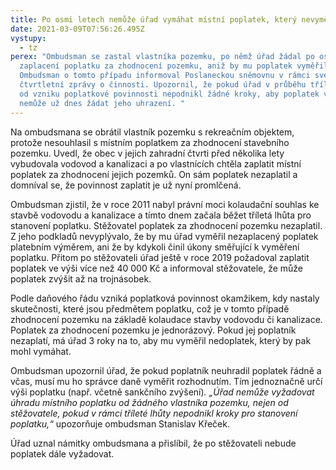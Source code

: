 ```yaml
---
title: Po osmi letech nemůže úřad vymáhat místní poplatek, který nevyměřil
date: 2021-03-09T07:56:26.495Z
vystupy:
  - tz
perex: "Ombudsman se zastal vlastníka pozemku, po němž úřad žádal po osmi letech
  zaplacení poplatku za zhodnocení pozemku, aniž by mu poplatek vyměřil.
  Ombudsman o tomto případu informoval Poslaneckou sněmovnu v rámci své
  čtvrtletní zprávy o činnosti. Upozornil, že pokud úřad v průběhu tříleté lhůty
  od vzniku poplatkové povinnosti nepodnikl žádné kroky, aby poplatek vyměřil,
  nemůže už dnes žádat jeho uhrazení. "
---
```

Na ombudsmana se obrátil vlastník pozemku s rekreačním objektem, protože nesouhlasil s místním poplatkem za zhodnocení stavebního pozemku. Uvedl, že obec v jejich zahradní čtvrti před několika lety vybudovala vodovod a kanalizaci a po vlastnících chtěla zaplatit místní poplatek za zhodnocení jejich pozemků. On sám poplatek nezaplatil a domníval se, že povinnost zaplatit je už nyní promlčená.

Ombudsman zjistil, že v roce 2011 nabyl právní moci kolaudační souhlas ke stavbě vodovodu a kanalizace a tímto dnem začala běžet tříletá lhůta pro stanovení poplatku. Stěžovatel poplatek za zhodnocení pozemku nezaplatil. Z jeho podkladů nevyplývalo, že by mu úřad vyměřil nezaplacený poplatek platebním výměrem, ani že by kdykoli činil úkony směřující k vyměření poplatku. Přitom po stěžovateli úřad ještě v roce 2019 požadoval zaplatit poplatek ve výši více než 40 000 Kč a informoval stěžovatele, že může poplatek zvýšit až na trojnásobek.

Podle daňového řádu vzniká poplatková povinnost okamžikem, kdy nastaly skutečnosti, které jsou předmětem poplatku, což je v tomto případě zhodnocení pozemku na základě kolaudace stavby vodovodu či kanalizace. Poplatek za zhodnocení pozemku je jednorázový. Pokud jej poplatník nezaplatí, má úřad 3 roky na to, aby mu vyměřil nedoplatek, který by pak mohl vymáhat.

Ombudsman upozornil úřad, že pokud poplatník neuhradil poplatek řádně a včas, musí mu ho správce daně vyměřit rozhodnutím. Tím jednoznačně určí výši poplatku (např. včetně sankčního zvýšení)*. „Úřad nemůže vyžadovat úhradu místního poplatku od žádného vlastníka pozemku, nejen od stěžovatele, pokud v rámci tříleté lhůty nepodnikl kroky pro stanovení poplatku,“* upozorňuje ombudsman Stanislav Křeček.

Úřad uznal námitky ombudsmana a přislíbil, že po stěžovateli nebude poplatek dále vyžadovat.